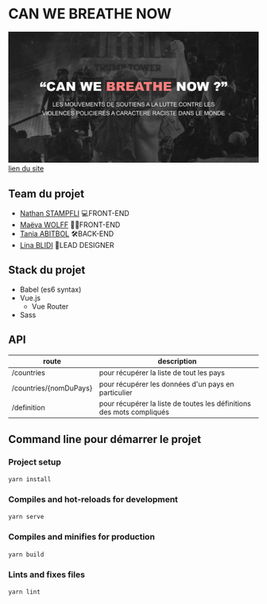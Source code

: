 # CAN WE BREATHE NOW
![](./readme-assets/cover.png)
[lien du site](https://canwebreathenow.netlify.app/)


## Team du projet

- [Nathan STAMPFLI](https://github.com/Nstampfli) 💻FRONT-END 
- [Maëva WOLFF](https://github.com/MaevaWolff) 🖖🏻FRONT-END
- [Tania ABITBOL](https://github.com/tania-abitbol) 🛠BACK-END
- [Lina BLIDI](https://dribbble.com/linablidi) 💄LEAD DESIGNER


## Stack du projet

- Babel (es6 syntax)
- Vue.js
  - Vue Router
- Sass

## API

| route      | description      |
| ---      | ---      |
| /countries        | pour récupérer la liste de tout les pays |
| /countries/{nomDuPays}        | pour récupérer les données d'un pays en particulier |
| /definition       | pour récupérer la liste de toutes les définitions des mots compliqués |

## Command line pour démarrer le projet

### Project setup
```
yarn install
```

### Compiles and hot-reloads for development
```
yarn serve
```

### Compiles and minifies for production
```
yarn build
```

### Lints and fixes files
```
yarn lint
```
